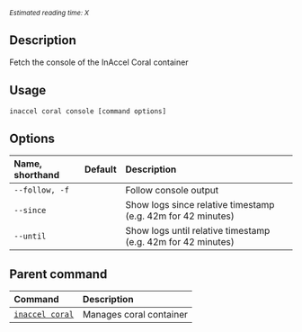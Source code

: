 *<small id="time">Estimated reading time: X</small>*

## Description

Fetch the console of the InAccel Coral container

## Usage

```text
inaccel coral console [command options]
```

## Options

| Name, shorthand  | Default | Description                                                  |
| :--------------- | :-----: | :----------------------------------------------------------- |
| ` --follow, -f ` |         | Follow console output                                        |
| ` --since `      |         | Show logs since relative timestamp (e.g. 42m for 42 minutes) |
| ` --until `      |         | Show logs until relative timestamp (e.g. 42m for 42 minutes) |

## Parent command

| Command                         | Description             |
| :------------------------------ | :---------------------- |
| [` inaccel coral `](command.md) | Manages coral container |
